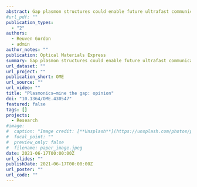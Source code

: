 ```yaml
---
abstract: Gap plasmon structures could enable future ultrafast communication by allowing simultaneous nanoscale integration of electromagnetic waves, nonlinear and optical-electrical conversion, and providing a critical element often overlooked in this context&#58; electrical contacts. Here, the fundamental limit of these structures is discussed, and it is argued that the conventional concept of “smaller is better" for higher confinement is not true when the loss is considered, but few nanometer gaps will be required to give the best performance. Overall, to achieve widescale adoption, plasmonics will likely have to combine forces with emerging CMOS-like nanophotonics.
#url_pdf: ""
publication_types:
  - "2"
authors:
  - Reuven Gordon
  - admin
author_notes: ""
publication: Optical Materials Express
summary: Gap plasmon structures could enable future ultrafast communication and many of the structures needed have already been developed.
url_dataset: ""
url_project: ""
publication_short: OME
url_source: ""
url_video: ""
title: "Plasmonics–mine the gap: opinion"
doi: "10.1364/OME.430547"
featured: false
tags: []
projects:
  - Research
#image:
#  caption: "Image credit: [**Unsplash**](https://unsplash.com/photos/pLCdAaMFLTE)"
#  focal_point: ""
#  preview_only: false
#  filename: paper_image.jpeg
date: 2021-06-17T00:00:00Z
url_slides: ""
publishDate: 2021-06-17T00:00:00Z
url_poster: ""
url_code: ""
---
```

